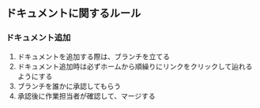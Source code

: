 ## ドキュメントに関するルール

### ドキュメント追加

1. ドキュメントを追加する際は、ブランチを立てる
2. ドキュメント追加時は必ずホームから順繰りにリンクをクリックして辿れるようにする
3. ブランチを誰かに承認してもらう
4. 承認後に作業担当者が確認して、マージする
